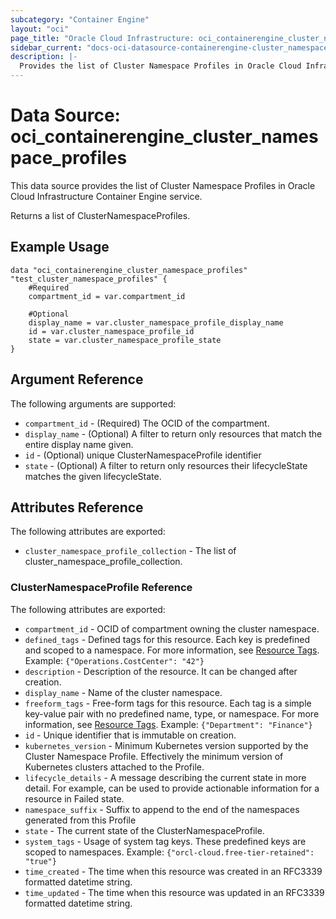 ```yaml
---
subcategory: "Container Engine"
layout: "oci"
page_title: "Oracle Cloud Infrastructure: oci_containerengine_cluster_namespace_profiles"
sidebar_current: "docs-oci-datasource-containerengine-cluster_namespace_profiles"
description: |-
  Provides the list of Cluster Namespace Profiles in Oracle Cloud Infrastructure Container Engine service
---
```


# Data Source: oci_containerengine_cluster_namespace_profiles
This data source provides the list of Cluster Namespace Profiles in Oracle Cloud Infrastructure Container Engine service.

Returns a list of ClusterNamespaceProfiles.


## Example Usage

```hcl
data "oci_containerengine_cluster_namespace_profiles" "test_cluster_namespace_profiles" {
	#Required
	compartment_id = var.compartment_id

	#Optional
	display_name = var.cluster_namespace_profile_display_name
	id = var.cluster_namespace_profile_id
	state = var.cluster_namespace_profile_state
}
```

## Argument Reference

The following arguments are supported:

* `compartment_id` - (Required) The OCID of the compartment.
* `display_name` - (Optional) A filter to return only resources that match the entire display name given.
* `id` - (Optional) unique ClusterNamespaceProfile identifier
* `state` - (Optional) A filter to return only resources their lifecycleState matches the given lifecycleState.


## Attributes Reference

The following attributes are exported:

* `cluster_namespace_profile_collection` - The list of cluster_namespace_profile_collection.

### ClusterNamespaceProfile Reference

The following attributes are exported:

* `compartment_id` - OCID of compartment owning the cluster namespace.
* `defined_tags` - Defined tags for this resource. Each key is predefined and scoped to a namespace. For more information, see [Resource Tags](https://docs.cloud.oracle.com/iaas/Content/General/Concepts/resourcetags.htm). Example: `{"Operations.CostCenter": "42"}` 
* `description` - Description of the resource. It can be changed after creation.
* `display_name` - Name of the cluster namespace.
* `freeform_tags` - Free-form tags for this resource. Each tag is a simple key-value pair with no predefined name, type, or namespace. For more information, see [Resource Tags](https://docs.cloud.oracle.com/iaas/Content/General/Concepts/resourcetags.htm). Example: `{"Department": "Finance"}` 
* `id` - Unique identifier that is immutable on creation.
* `kubernetes_version` - Minimum Kubernetes version supported by the Cluster Namespace Profile. Effectively the minimum version of Kubernetes clusters attached to the Profile. 
* `lifecycle_details` - A message describing the current state in more detail. For example, can be used to provide actionable information for a resource in Failed state. 
* `namespace_suffix` - Suffix to append to the end of the namespaces generated from this Profile
* `state` - The current state of the ClusterNamespaceProfile.
* `system_tags` - Usage of system tag keys. These predefined keys are scoped to namespaces. Example: `{"orcl-cloud.free-tier-retained": "true"}` 
* `time_created` - The time when this resource was created in an RFC3339 formatted datetime string.
* `time_updated` - The time when this resource was updated in an RFC3339 formatted datetime string.

